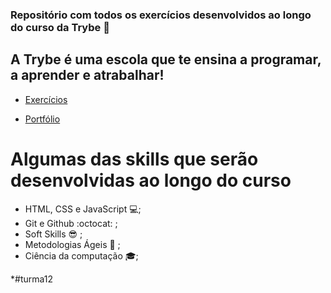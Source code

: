 ### Repositório com todos os exercícios desenvolvidos ao longo do curso da Trybe 🚀

## A Trybe é uma escola que te ensina a programar, a aprender e atrabalhar!

* [Exercícios](https://github.com/matheusgbl/trybe/tree/master/trybe-exercises)

* [Portfólio](https://github.com/matheusgbl/trybe/tree/master/portfolio/bloco_3/dia_1/src)

# Algumas das skills que serão desenvolvidas ao longo do curso

- HTML, CSS e JavaScript 💻;
- Git e Github :octocat: ;
- Soft Skills 😎 ;
- Metodologias Ágeis 🏃 ;
- Ciência da computação  🎓;

*#turma12